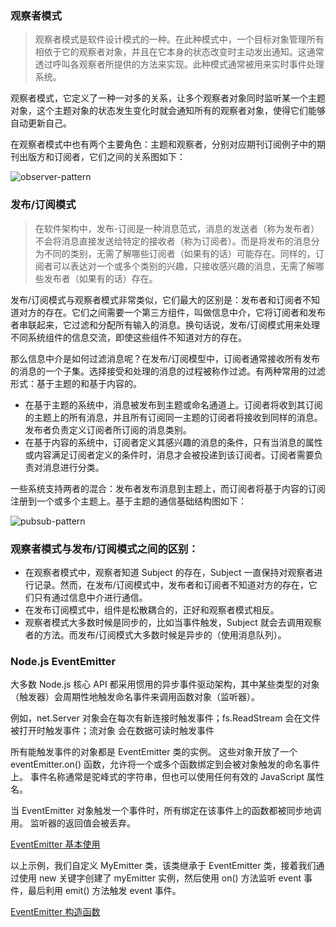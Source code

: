 ### 观察者模式

> 观察者模式是软件设计模式的一种。在此种模式中，一个目标对象管理所有相依于它的观察者对象，并且在它本身的状态改变时主动发出通知。这通常透过呼叫各观察者所提供的方法来实现。此种模式通常被用来实时事件处理系统。

观察者模式，它定义了一种一对多的关系，让多个观察者对象同时监听某一个主题对象，这个主题对象的状态发生变化时就会通知所有的观察者对象，使得它们能够自动更新自己。

在观察者模式中也有两个主要角色：主题和观察者，分别对应期刊订阅例子中的期刊出版方和订阅者，它们之间的关系图如下：

 ![observer-pattern](http://ww1.sinaimg.cn/large/8b2b1aafly1fsjybdoi4jj20bi07lt8m.jpg)


### 发布/订阅模式

 > 在软件架构中，发布-订阅是一种消息范式，消息的发送者（称为发布者）不会将消息直接发送给特定的接收者（称为订阅者）。而是将发布的消息分为不同的类别，无需了解哪些订阅者（如果有的话）可能存在。同样的，订阅者可以表达对一个或多个类别的兴趣，只接收感兴趣的消息，无需了解哪些发布者（如果有的话）存在。

 发布/订阅模式与观察者模式非常类似，它们最大的区别是：发布者和订阅者不知道对方的存在。它们之间需要一个第三方组件，叫做信息中介，它将订阅者和发布者串联起来，它过滤和分配所有输入的消息。换句话说，发布/订阅模式用来处理不同系统组件的信息交流，即使这些组件不知道对方的存在。

 那么信息中介是如何过滤消息呢？在发布/订阅模型中，订阅者通常接收所有发布的消息的一个子集。选择接受和处理的消息的过程被称作过滤。有两种常用的过滤形式：基于主题的和基于内容的。
 - 在基于主题的系统中，消息被发布到主题或命名通道上。订阅者将收到其订阅的主题上的所有消息，并且所有订阅同一主题的订阅者将接收到同样的消息。发布者负责定义订阅者所订阅的消息类别。
 - 在基于内容的系统中，订阅者定义其感兴趣的消息的条件，只有当消息的属性或内容满足订阅者定义的条件时，消息才会被投递到该订阅者。订阅者需要负责对消息进行分类。

 一些系统支持两者的混合：发布者发布消息到主题上，而订阅者将基于内容的订阅注册到一个或多个主题上。基于主题的通信基础结构图如下：

 ![pubsub-pattern](http://ww1.sinaimg.cn/large/8b2b1aafly1fsjyd7dupmg20ci07et8v.gif)


### 观察者模式与发布/订阅模式之间的区别：

- 在观察者模式中，观察者知道 Subject 的存在，Subject 一直保持对观察者进行记录。然而，在发布/订阅模式中，发布者和订阅者不知道对方的存在，它们只有通过信息中介进行通信。
- 在发布订阅模式中，组件是松散耦合的，正好和观察者模式相反。
- 观察者模式大多数时候是同步的，比如当事件触发，Subject 就会去调用观察者的方法。而发布/订阅模式大多数时候是异步的（使用消息队列）。

### Node.js EventEmitter

大多数 Node.js 核心 API 都采用惯用的异步事件驱动架构，其中某些类型的对象（触发器）会周期性地触发命名事件来调用函数对象（监听器）。

例如，net.Server 对象会在每次有新连接时触发事件；fs.ReadStream 会在文件被打开时触发事件；流对象 会在数据可读时触发事件

所有能触发事件的对象都是 EventEmitter 类的实例。 这些对象开放了一个 eventEmitter.on() 函数，允许将一个或多个函数绑定到会被对象触发的命名事件上。 事件名称通常是驼峰式的字符串，但也可以使用任何有效的 JavaScript 属性名。

当 EventEmitter 对象触发一个事件时，所有绑定在该事件上的函数都被同步地调用。 监听器的返回值会被丢弃。

[EventEmitter 基本使用](./EventEmitter.js#EventEmitter基本使用)

以上示例，我们自定义 MyEmitter 类，该类继承于 EventEmitter 类，接着我们通过使用 new 关键字创建了 myEmitter 实例，然后使用 on() 方法监听 event 事件，最后利用 emit() 方法触发 event 事件。

[EventEmitter 构造函数](./EventEmitter.js#EventEmitter构造函数)



